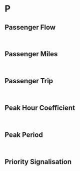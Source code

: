 # P

## Passenger Flow

```{tabbed} Definition


```

## Passenger Miles

```{tabbed} Definition


```

## Passenger Trip

```{tabbed} Definition


```

## Peak Hour Coefficient

```{tabbed} Definition


```

## Peak Period

```{tabbed} Definition


```

## Priority Signalisation

```{tabbed} Definition


```
